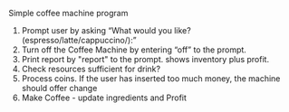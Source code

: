 Simple coffee machine program

1.  Prompt user by asking “What would you like? (espresso/latte/cappuccino/):”
2. Turn off the Coffee Machine by entering “off” to the prompt.
3.  Print report by "report" to the prompt. shows inventory plus profit.
4. Check resources sufficient for drink?
5. Process coins. If the user has inserted too much money, the machine should offer change
6. Make Coffee - update ingredients and Profit
